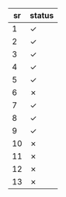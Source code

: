 | sr | status |
|----|--------|
| 1 | &check; |
| 2 | &check; |
| 3 | &check; |
| 4 | &check; |
| 5 | &check; |
| 6 | &cross; |
| 7 | &check; |
| 8 | &check; |
| 9 | &check; |
| 10 | &cross; |
| 11 | &cross; |
| 12 | &cross; |
| 13 | &cross; |
